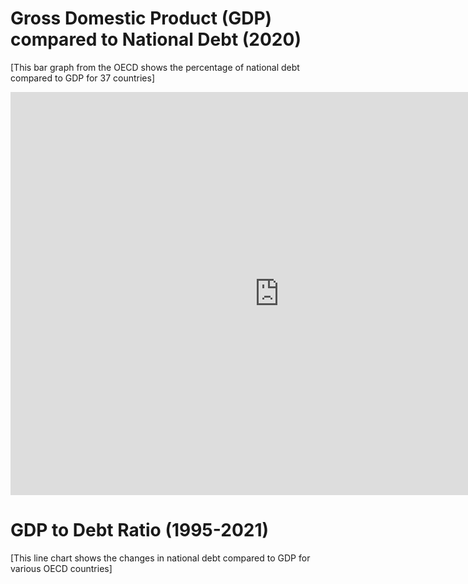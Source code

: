 # Gross Domestic Product (GDP) compared to National Debt (2020)
[This bar graph from the OECD shows the percentage of national debt compared to GDP for 37 countries]
<iframe src="https://data.oecd.org/chart/6Y5j" width="860" height="645" style="border: 0" mozallowfullscreen="true" webkitallowfullscreen="true" allowfullscreen="true"><a href="https://data.oecd.org/chart/6Y5j" target="_blank">OECD Chart: General government debt, Total, % of GDP, Annual, 2020</a></iframe>

# GDP to Debt Ratio (1995-2021)
[This line chart shows the changes in national debt compared to GDP for various OECD countries]
<div class="flourish-embed flourish-chart" data-src="visualisation/12598759"><script src="https://public.flourish.studio/resources/embed.js"></script></div>
